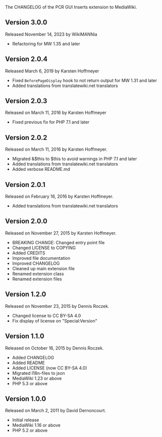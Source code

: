 The CHANGELOG of the PCR GUI Inserts extension to MediaWiki.


## Version 3.0.0

Released November 14, 2023 by WikiMANNia

* Refactoring for MW 1.35 and later


## Version 2.0.4

Released March 6, 2019 by Karsten Hoffmeyer

* Fixed `BeforePageDisplay` hook to not return output for MW 1.31 and later
* Added translations from translatewiki.net translators


## Version 2.0.3

Released on March 11, 2016 by Karsten Hoffmeyer

* Fixed previous fix for PHP 7.1 and later


## Version 2.0.2

Released on March 11, 2016 by Karsten Hoffmeyer.

* Migrated &$this to $this to avoid warnings in PHP 7.1 and later
* Added translations from translatewiki.net translators
* Added verbose README.md


## Version 2.0.1

Released on February 16, 2016 by Karsten Hoffmeyer.

* Added translations from translatewiki.net translators


## Version 2.0.0

Released on November 27, 2015 by Karsten Hoffmeyer.

* BREAKING CHANGE: Changed entry point file
* Changed LICENSE to COPYING
* Added CREDITS
* Improved file documentation
* Improved CHANGELOG
* Cleaned up main extension file
* Renamed extension class
* Renamed extension files


## Version 1.2.0

Released on November 23, 2015 by Dennis Roczek.

* Changed license to CC BY-SA 4.0
* Fix display of license on "Special:Version"


## Version 1.1.0

Released on October 16, 2015 by Dennis Roczek.

* Added CHANGELOG
* Added README
* Added LICENSE (now CC BY-SA 4.0)
* Migrated I18n-files to json
* MediaWiki 1.23 or above
* PHP 5.3 or above


## Version 1.0.0

Released on March 2, 2011 by David Dernoncourt.

* Initial release
* MediaWiki 1.16 or above
* PHP 5.2 or above
